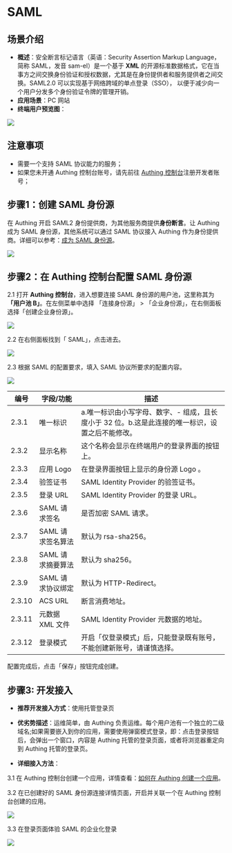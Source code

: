 # SAML

<LastUpdated/>

## 场景介绍

- **概述**：安全断言标记语言（英语：Security Assertion Markup Language，简称 SAML，发音 sam-el）是一个基于 **XML** 的开源标准数据格式，它在当事方之间交换身份验证和授权数据，尤其是在身份提供者和服务提供者之间交换。SAML2.0 可以实现基于网络跨域的单点登录（SSO）， 以便于减少向一个用户分发多个身份验证令牌的管理开销。
- **应用场景**：PC 网站
- **终端用户预览图**：

![](./images/05loginpage.png)

## 注意事项

- 需要一个支持 SAML 协议能力的服务；
- 如果您未开通 Authing 控制台账号，请先前往 [Authing 控制台](https://authing.cn/)注册开发者账号；

## 步骤1：创建 SAML 身份源

在 Authing 开启 SAML2 身份提供商，为其他服务商提供**身份断言**。让 Authing 成为 SAML 身份源，其他系统可以通过 SAML 协议接入 Authing 作为身份提供商。详细可以参考：[成为 SAML 身份源](https://docs.authing.cn/v2/guides/federation/saml.html)。

![](./images/opensaml.png)

## 步骤2：在 Authing 控制台配置 SAML 身份源

2.1 打开 **Authing 控制台**，进入想要连接 SAML 身份源的用户池，这里称其为 **「用户池 B」**。在左侧菜单中选择 「连接身份源」 > 「企业身份源」，在右侧面板选择「创建企业身份源」。

![](./images/01opensource.png)

2.2 在右侧面板找到「 SAML」，点击进去。

![](./images/02choosesaml.png)

2.3 根据 SAML 的配置要求，填入  SAML 协议所要求的配置内容。

![](./images/03inputconfig.png)

| 编号   | 字段/功能         | 描述                                                         |
| ------ | ----------------- | ------------------------------------------------------------ |
| 2.3.1  | 唯一标识          | a.唯一标识由小写字母、数字、- 组成，且长度小于 32 位。b.这是此连接的唯一标识，设置之后不能修改。 |
| 2.3.2  | 显示名称          | 这个名称会显示在终端用户的登录界面的按钮上。                 |
| 2.3.3  | 应用 Logo         | 在登录界面按钮上显示的身份源 Logo 。                         |
| 2.3.4  | 验签证书          | SAML Identity Provider 的验签证书。                          |
| 2.3.5  | 登录 URL          | SAML Identity Provider 的登录 URL。                          |
| 2.3.6  | SAML 请求签名     | 是否加密 SAML 请求。                                         |
| 2.3.7  | SAML 请求签名算法 | 默认为 rsa-sha256。                                          |
| 2.3.8  | SAML 请求摘要算法 | 默认为 sha256。                                              |
| 2.3.9  | SAML 请求协议绑定 | 默认为 HTTP-Redirect。                                       |
| 2.3.10 | ACS URL           | 断言消费地址。                                               |
| 2.3.11 | 元数据 XML 文件   | SAML Identity Provider 元数据的地址。                        |
| 2.3.12 | 登录模式          | 开启「仅登录模式」后，只能登录既有账号，不能创建新账号，请谨慎选择。 |

配置完成后，点击「保存」按钮完成创建。

## 步骤3: 开发接入

- **推荐开发接入方式**：使用托管登录页

- **优劣势描述**：运维简单，由 Authing 负责运维。每个用户池有一个独立的二级域名;如果需要嵌入到你的应用，需要使用弹窗模式登录，即：点击登录按钮后，会弹出一个窗口，内容是 Authing 托管的登录页面，或者将浏览器重定向到 Authing 托管的登录页。

- **详细接入方法**：

3.1 在 Authing 控制台创建一个应用，详情查看：[如何在 Authing 创建一个应用](https://docs.authing.cn/v2/guides/app/create-app.html)。

3.2 在已创建好的 SAML 身份源连接详情页面，开启并关联一个在 Authing 控制台创建的应用。

![](./images/04opensamlapp.png)

3.3 在登录页面体验 SAML 的企业化登录

![](./images/05loginpage.png)


